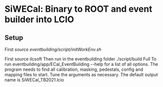 # SiWECal: Binary to ROOT and event builder into LCIO

## Setup

First *source eventbuilding/script/initWorkEnv.sh* 

First source ilcsoft
Then run in the eventbuilding folder ./script/build Full
To run eventbuilding/app/ECal_EventBuilding --help for a list of all options. The program needs to find all calibration, masking, pedestals, config and mapping files to start. Tune the arguments as necessary.
The default output name is SiWECal_TB2021.lcio
